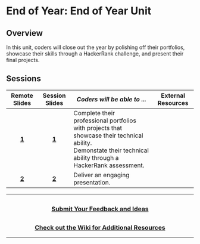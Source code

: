# End of Year: End of Year Unit

## Overview

In this unit, coders will close out the year by polishing off their portfolios, showcase their skills through a HackerRank challenge, and present their final projects.

## Sessions

|Remote Slides|                                                Session Slides                                                 | _Coders will be able to ..._                                                                                                                                       | External Resources |
|:----:| :-----------------------------------------------------------------------------------------------------------: | ------------------------------------------------------------------------------------------------------------------------------------------------------------------ | :----------------: |
|[**1**](https://docs.google.com/presentation/d/1DEnRxVHeEMTGoHiXd5MNxMQg6Ggngxc89oo4c7QCR_I/edit#slide=id.g47a50fe529_3_0)| [**1**](https://docs.google.com/presentation/d/1O6bWei-ESE-p9ebVsw_WuFRlqd2nKGdnPnj1aBKygTQ/edit?usp=sharing) | Complete their professional portfolios with projects that showcase their technical ability.<br>Demonstate their technical ability through a HackerRank assessment. |
|[**2**](https://docs.google.com/presentation/d/1u-3bfD4QY4ub1zCCCPlm__tOjWPMAP46SeL27rfRFTA/edit#slide=id.ga4be790da0_0_990)|            [**2**](https://docs.google.com/presentation/d/1H-14HB-sXYu_SWml-Yt1_bPpFDBuodbVnvc3tG4AU7M/edit?usp=sharing)             | Deliver an engaging presentation.                                                                                                                                  
---

## <h3 align="center"><a href="https://forms.gle/vyAD1HFwXHZMRXrr9">Submit Your Feedback and Ideas</a></h3>

## <h3 align="center"><a href="https://github.com/itscodenation/curriculum-20-21/wiki">Check out the Wiki for Additional Resources</a></h3>

---

